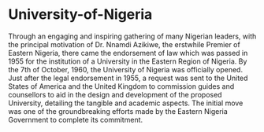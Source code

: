 University-of-Nigeria
=====================

Through an engaging and inspiring gathering of many Nigerian leaders, with the principal motivation of Dr. Nnamdi Azikiwe, the erstwhile Premier of Eastern Nigeria, there came the endorsement of law which was passed in 1955 for the institution of a University in the Eastern Region of Nigeria. By the 7th of October, 1960, the University of Nigeria was officially opened.  Just after the legal endorsement in 1955, a request was sent to the United States of America and the United Kingdom  to commission guides and counsellors to aid in the design and development of the proposed University, detailing the tangible and academic aspects. The initial move was one of the groundbreaking efforts made by the Eastern Nigeria Government to complete its commitment.
